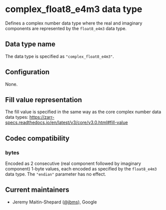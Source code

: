 # complex_float8_e4m3 data type

Defines a complex number data type where the real and imaginary components are
represented by the `float8_e4m3` data type.

## Data type name

The data type is specified as `"complex_float8_e4m3"`.

## Configuration

None.

## Fill value representation

The fill value is specified in the same way as the core complex number data data types:
https://zarr-specs.readthedocs.io/en/latest/v3/core/v3.0.html#fill-value

## Codec compatibility

### bytes

Encoded as 2 consecutive (real component followed by imaginary component) 1-byte
values, each encoded as specified by the `float8_e4m3` data type. The `"endian"`
parameter has no effect.

## Current maintainers

* Jeremy Maitin-Shepard ([@jbms](https://github.com/jbms)), Google
